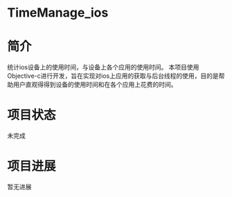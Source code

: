 TimeManage_ios
==========================
# 简介

  统计ios设备上的使用时间，与设备上各个应用的使用时间。
  本项目使用Objective-c进行开发，旨在实现对ios上应用的获取与后台线程的使用，目的是帮助用户直观得得到设备的使用时间和在各个应用上花费的时间。
  
  
# 项目状态

  未完成
  
  
# 项目进展

  暂无进展
  
